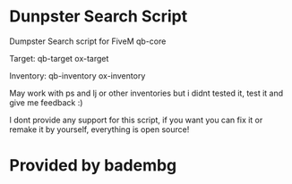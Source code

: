 # Dunpster Search Script
Dumpster Search script for FiveM qb-core

Target:
qb-target
ox-target

Inventory:
qb-inventory
ox-inventory

May work with ps and lj or other inventories but i didnt tested it, test it and give me feedback :)

I dont provide any support for this script, if you want you can fix it or remake it by yourself, everything is open source!

# Provided by badembg
